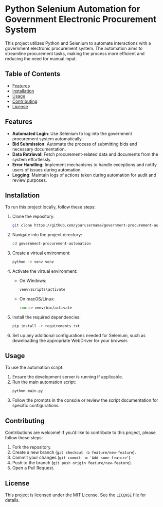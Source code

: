 # Python Selenium Automation for Government Electronic Procurement System

This project utilizes Python and Selenium to automate interactions with a government electronic procurement system. The automation aims to streamline procurement tasks, making the process more efficient and reducing the need for manual input.

## Table of Contents
- [Features](#features)
- [Installation](#installation)
- [Usage](#usage)
- [Contributing](#contributing)
- [License](#license)

## Features

- **Automated Login**: Use Selenium to log into the government procurement system automatically.
- **Bid Submission**: Automate the process of submitting bids and necessary documentation.
- **Data Retrieval**: Fetch procurement-related data and documents from the system effortlessly.
- **Error Handling**: Implement mechanisms to handle exceptions and notify users of issues during automation.
- **Logging**: Maintain logs of actions taken during automation for audit and review purposes.

## Installation

To run this project locally, follow these steps:

1. Clone the repository:
    ```bash
    git clone https://github.com/yourusername/government-procurement-automation.git
    ```

2. Navigate into the project directory:
    ```bash
    cd government-procurement-automation
    ```

3. Create a virtual environment:
    ```bash
    python -m venv venv
    ```

4. Activate the virtual environment:
    - On Windows:
      ```bash
      venv\Scripts\activate
      ```
    - On macOS/Linux:
      ```bash
      source venv/bin/activate
      ```

5. Install the required dependencies:
    ```bash
    pip install -r requirements.txt
    ```

6. Set up any additional configurations needed for Selenium, such as downloading the appropriate WebDriver for your browser.

## Usage

To use the automation script:

1. Ensure the development server is running if applicable.
2. Run the main automation script:
    ```bash
    python main.py
    ```
3. Follow the prompts in the console or review the script documentation for specific configurations.

## Contributing

Contributions are welcome! If you’d like to contribute to this project, please follow these steps:

1. Fork the repository.
2. Create a new branch (`git checkout -b feature/new-feature`).
3. Commit your changes (`git commit -m 'Add some feature'`).
4. Push to the branch (`git push origin feature/new-feature`).
5. Open a Pull Request.

## License

This project is licensed under the MIT License. See the `LICENSE` file for details.
